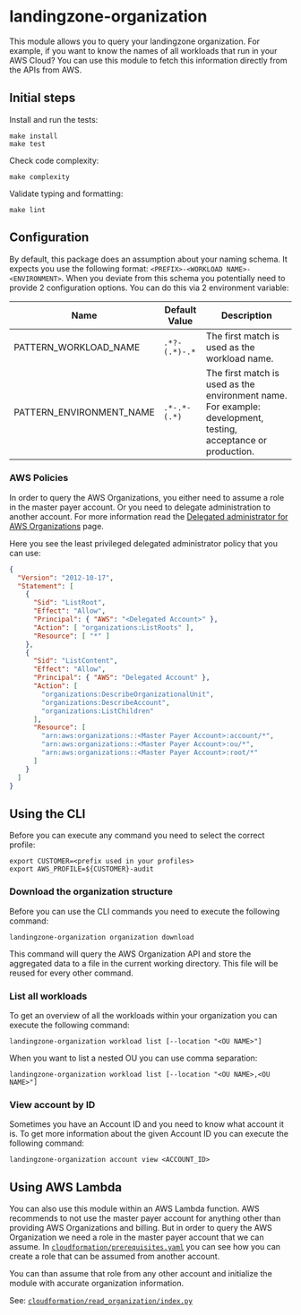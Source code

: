 # landingzone-organization

This module allows you to query your landingzone organization. For example, if you want to know the names of all workloads that run in your AWS Cloud? You can use this module to fetch this information directly from the APIs from AWS.

## Initial steps

Install and run the tests:

```shell
make install
make test
```

Check code complexity:

```shell
make complexity
```

Validate typing and formatting:

```shell
make lint
```

## Configuration

By default, this package does an assumption about your naming schema. It expects you use the following format:
`<PREFIX>-<WORKLOAD NAME>-<ENVIRONMENT>`. When you deviate from this schema you potentially need to provide 2 configuration
options. You can do this via 2 environment variable:

| **Name**                 | **Default Value** | **Description**                                                                                               |
|--------------------------|-------------------|---------------------------------------------------------------------------------------------------------------|
| PATTERN_WORKLOAD_NAME    | `.*?-(.*)-.*`     | The first match is used as the workload name.                                                                 |
| PATTERN_ENVIRONMENT_NAME | `.*-.*-(.*)`      | The first match is used as the environment name. For example: development, testing, acceptance or production. | 

### AWS Policies

In order to query the AWS Organizations, you either need to assume a role in the master payer account. Or you need to
delegate administration to another account. For more information read the [Delegated administrator for AWS Organizations](https://docs.aws.amazon.com/organizations/latest/userguide/orgs_delegate_policies.html) page.

Here you see the least privileged delegated administrator policy that you can use:  

```json
{
  "Version": "2012-10-17",
  "Statement": [
    {
      "Sid": "ListRoot",
      "Effect": "Allow",
      "Principal": { "AWS": "<Delegated Account>" },
      "Action": [ "organizations:ListRoots" ],
      "Resource": [ "*" ]
    },
    {
      "Sid": "ListContent",
      "Effect": "Allow",
      "Principal": { "AWS": "Delegated Account" },
      "Action": [
        "organizations:DescribeOrganizationalUnit",
        "organizations:DescribeAccount",
        "organizations:ListChildren"
      ],
      "Resource": [
        "arn:aws:organizations::<Master Payer Account>:account/*",
        "arn:aws:organizations::<Master Payer Account>:ou/*",
        "arn:aws:organizations::<Master Payer Account>:root/*"
      ]
    }
  ]
}
```

## Using the CLI

Before you can execute any command you need to select the correct profile:

```shell
export CUSTOMER=<prefix used in your profiles>
export AWS_PROFILE=${CUSTOMER}-audit
```

### Download the organization structure

Before you can use the CLI commands you need to execute the following command:

```shell
landingzone-organization organization download
```

This command will query the AWS Organization API and store the aggregated data to a file in the current working directory.
This file will be reused for every other command.

### List all workloads

To get an overview of all the workloads within your organization you can execute the following command:

```shell
landingzone-organization workload list [--location "<OU NAME>"]
```

When you want to list a nested OU you can use comma separation: 

```shell
landingzone-organization workload list [--location "<OU NAME>,<OU NAME>"]
```

### View account by ID

Sometimes you have an Account ID and you need to know what account it is. To get more information about the given
Account ID you can execute the following command:  

```shell
landingzone-organization account view <ACCOUNT_ID>
```

## Using AWS Lambda

You can also use this module within an AWS Lambda function. AWS recommends to not use the master payer account for
anything other than providing AWS Organizations and billing. But in order to query the AWS Organization we need a role
in the master payer account that we can assume. In [`cloudformation/prerequisites.yaml`](./cloudformation/prerequisites.yaml)
you can see how you can create a role that can be assumed from another account.

You can than assume that role from any other account and initialize the module with accurate organization information.

See: [`cloudformation/read_organization/index.py`](./cloudformation/read_organization/index.py)

